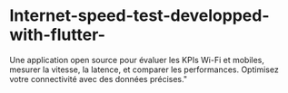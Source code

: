 # Internet-speed-test-developped-with-flutter-
Une application open source pour évaluer les KPIs Wi-Fi et mobiles, mesurer la vitesse, la latence, et comparer les performances. Optimisez votre connectivité avec des données précises."
